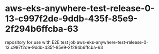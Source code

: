 # aws-eks-anywhere-test-release-0-13-c997f2de-9ddb-435f-85e9-2f294b6ffcba-63
repository for use with E2E test job aws-eks-anywhere-test-release-0-13:c997f2de-9ddb-435f-85e9-2f294b6ffcba-63

